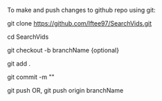 
To make and push changes to github repo using git:

  git clone https://github.com/Iftee97/SearchVids.git
  
  cd SearchVids
  
  git checkout -b branchName {optional}

  git add .
 
  git commit -m ""

  git push OR, git push origin branchName
